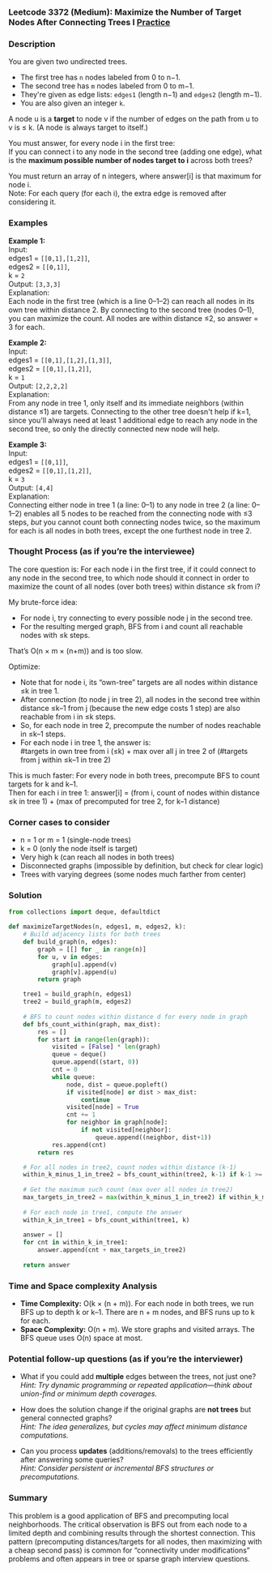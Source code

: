 ### Leetcode 3372 (Medium): Maximize the Number of Target Nodes After Connecting Trees I [Practice](https://leetcode.com/problems/maximize-the-number-of-target-nodes-after-connecting-trees-i)

### Description  
You are given two undirected trees.  
- The first tree has `n` nodes labeled from 0 to n−1.  
- The second tree has `m` nodes labeled from 0 to m−1.  
- They're given as edge lists: `edges1` (length n−1) and `edges2` (length m−1).  
- You are also given an integer `k`.

A node u is a **target** to node v if the number of edges on the path from u to v is ≤ k. (A node is always target to itself.)

You must answer, for every node i in the first tree:  
If you can connect i to any node in the second tree (adding one edge), what is the **maximum possible number of nodes target to i** across both trees?

You must return an array of n integers, where answer[i] is that maximum for node i.  
Note: For each query (for each i), the extra edge is removed after considering it.

### Examples  

**Example 1:**  
Input:  
edges1 = `[[0,1],[1,2]]`,  
edges2 = `[[0,1]]`,  
k = `2`  
Output: ` [3,3,3] `  
Explanation:  
Each node in the first tree (which is a line 0–1–2) can reach all nodes in its own tree within distance 2. By connecting to the second tree (nodes 0–1), you can maximize the count. All nodes are within distance ≤2, so answer = 3 for each.

**Example 2:**  
Input:  
edges1 = `[[0,1],[1,2],[1,3]]`,  
edges2 = `[[0,1],[1,2]]`,  
k = `1`  
Output: ` [2,2,2,2] `  
Explanation:  
From any node in tree 1, only itself and its immediate neighbors (within distance ≤1) are targets. Connecting to the other tree doesn't help if k=1, since you'll always need at least 1 additional edge to reach any node in the second tree, so only the directly connected new node will help.

**Example 3:**  
Input:  
edges1 = `[[0,1]]`,  
edges2 = `[[0,1],[1,2]]`,  
k = `3`  
Output: ` [4,4] `  
Explanation:  
Connecting either node in tree 1 (a line: 0–1) to any node in tree 2 (a line: 0–1–2) enables all 5 nodes to be reached from the connecting node with ≤3 steps, *but* you cannot count both connecting nodes twice, so the maximum for each is all nodes in both trees, except the one furthest node in tree 2.

### Thought Process (as if you’re the interviewee)  
The core question is: For each node i in the first tree, if it could connect to any node in the second tree, to which node should it connect in order to maximize the count of all nodes (over both trees) within distance ≤k from i?

My brute-force idea:
- For node i, try connecting to every possible node j in the second tree.
- For the resulting merged graph, BFS from i and count all reachable nodes with ≤k steps.

That’s O(n × m × (n+m)) and is too slow.

Optimize:
- Note that for node i, its “own-tree” targets are all nodes within distance ≤k in tree 1.
- After connection (to node j in tree 2), all nodes in the second tree within distance ≤k–1 from j (because the new edge costs 1 step) are also reachable from i in ≤k steps.
- So, for each node in tree 2, precompute the number of nodes reachable in ≤k–1 steps.
- For each node i in tree 1, the answer is:  
  #targets in own tree from i (≤k) + max over all j in tree 2 of (#targets from j within ≤k–1 in tree 2)

This is much faster: For every node in both trees, precompute BFS to count targets for k and k–1.  
Then for each i in tree 1: answer[i] = (from i, count of nodes within distance ≤k in tree 1) + (max of precomputed for tree 2, for k–1 distance)

### Corner cases to consider  
- n = 1 or m = 1 (single-node trees)
- k = 0 (only the node itself is target)
- Very high k (can reach all nodes in both trees)
- Disconnected graphs (impossible by definition, but check for clear logic)
- Trees with varying degrees (some nodes much farther from center)

### Solution

```python
from collections import deque, defaultdict

def maximizeTargetNodes(n, edges1, m, edges2, k):
    # Build adjacency lists for both trees
    def build_graph(n, edges):
        graph = [[] for _ in range(n)]
        for u, v in edges:
            graph[u].append(v)
            graph[v].append(u)
        return graph

    tree1 = build_graph(n, edges1)
    tree2 = build_graph(m, edges2)
    
    # BFS to count nodes within distance d for every node in graph
    def bfs_count_within(graph, max_dist):
        res = []
        for start in range(len(graph)):
            visited = [False] * len(graph)
            queue = deque()
            queue.append((start, 0))
            cnt = 0
            while queue:
                node, dist = queue.popleft()
                if visited[node] or dist > max_dist:
                    continue
                visited[node] = True
                cnt += 1
                for neighbor in graph[node]:
                    if not visited[neighbor]:
                        queue.append((neighbor, dist+1))
            res.append(cnt)
        return res

    # For all nodes in tree2, count nodes within distance (k-1)
    within_k_minus_1_in_tree2 = bfs_count_within(tree2, k-1) if k-1 >= 0 else [0]*m
    
    # Get the maximum such count (max over all nodes in tree2)
    max_targets_in_tree2 = max(within_k_minus_1_in_tree2) if within_k_minus_1_in_tree2 else 0
    
    # For each node in tree1, compute the answer
    within_k_in_tree1 = bfs_count_within(tree1, k)
    
    answer = []
    for cnt in within_k_in_tree1:
        answer.append(cnt + max_targets_in_tree2)
    
    return answer
```

### Time and Space complexity Analysis  

- **Time Complexity:** O(k × (n + m)). For each node in both trees, we run BFS up to depth k or k–1. There are n + m nodes, and BFS runs up to k for each.
- **Space Complexity:** O(n + m). We store graphs and visited arrays. The BFS queue uses O(n) space at most.

### Potential follow-up questions (as if you’re the interviewer)  

- What if you could add **multiple** edges between the trees, not just one?  
  *Hint: Try dynamic programming or repeated application—think about union-find or minimum depth coverages.*

- How does the solution change if the original graphs are **not trees** but general connected graphs?  
  *Hint: The idea generalizes, but cycles may affect minimum distance computations.*

- Can you process **updates** (additions/removals) to the trees efficiently after answering some queries?  
  *Hint: Consider persistent or incremental BFS structures or precomputations.*

### Summary
This problem is a good application of BFS and precomputing local neighborhoods. The critical observation is BFS out from each node to a limited depth and combining results through the shortest connection. This pattern (precomputing distances/targets for all nodes, then maximizing with a cheap second pass) is common for “connectivity under modifications” problems and often appears in tree or sparse graph interview questions.